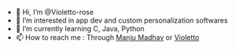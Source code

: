 - 👋 Hi, I’m @Violetto-rose
- 👀 I’m interested in app dev and custom personalization softwares
- 🌱 I’m currently learning C, Java, Python
- 📫 How to reach me : Through <a href="https://linktr.ee/manjumadhav.va">Manju Madhav</a> or <a href="https://linktr.ee/violetto_xo">Violetto</a>
